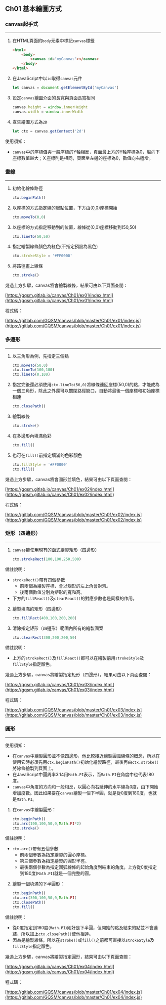 ## Ch01 基本繪圖方式

### canvas起手式
---

1. 在HTML頁面的`body`元素中標記`canvas`標籤
    ```html
    <html>
        <body>
            <canvas id="myCanvas"></canvas>
        </body>
    </html>
    ```
2. 在JavaScript中以`id`取得`canvas`元件
    ```javascript
    let canvas = document.getElementById('myCanvas')
    ```
3. 設定`canvas`繪圖介面的長寬與頁面長寬相同
    ```javascript
    canvas.height = window.innerHeight
    canvas.width = window.innerWidth
    ```
4. 宣告繪圖方式為`2D`
    ```javascript
    let ctx = canvas.getContext('2d')
    ```
>>>
使用須知：
* `canvas`中的座標值與一般座標的Y軸相反，頁面最上方的Y軸座標為0，越向下座標數值越大 ; Ｘ座標則是相同，頁面坐左邊的座標為0，數值向右遞增。
>>>

### 畫線

---

1. 初始化線條路徑
    ```javascript
    ctx.beginPath()
    ```
2. 以座標的方式指定線的起點位置，下方由(0,0)座標開始
    ```javascript
    ctx.moveTo(0,0)
    ```
3. 以座標的方式指定移動到的位置，線條從(0,0)座標移動到(50,50)
    ```javascript
    ctx.lineTo(50,50)
    ```
4. 指定繪製線條顏色為紅色(不指定預設為黑色)
    ```javascript
    ctx.strokeStyle = '#FF0000'
    ```
5. 將路徑畫上線條
    ```javascript
    ctx.stroke()
    ```
幾過上方步驟，canvas將會繪製線條，結果可由以下頁面查閱：

[https://gqsm.gitlab.io/canvas/Ch01/ex01/index.html](https://gqsm.gitlab.io/canvas/Ch01/ex01/index.html)

程式碼：

[https://gitlab.com/GQSM/canvas/blob/master/Ch01/ex01/index.js](https://gitlab.com/GQSM/canvas/blob/master/Ch01/ex01/index.js)

### 多邊形

---

1. 以三角形為例，先指定三個點
    ```javascript
    ctx.moveTo(50,0)
    ctx.lineTo(100,100)
    ctx.lineTo(0,100)
    ```
2. 指定完後還必須使用`ctx.lineTo(50,0)`將線條連回座標(50,0)的點，才能成為一個三角形，除此之外還可以關閉路徑缺口，自動將最後一個座標和初始座標相連
    ```javascript
    ctx.closePath()
    ```
3. 繪製線條
    ```javascript
    ctx.stroke()
    ```
4. 在多邊形內填滿色彩
    ```javascript
    ctx.fill()
    ```
5. 也可在`fill()`前指定填滿的色彩顏色
    ```javascript
    ctx.fillStyle = '#FF0000'
    ctx.fill()
    ```
幾過上方步驟，canvas將會圖形並填色，結果可由以下頁面查閱：

[https://gqsm.gitlab.io/canvas/Ch01/ex02/index.html](https://gqsm.gitlab.io/canvas/Ch01/ex02/index.html)

程式碼：

[https://gitlab.com/GQSM/canvas/blob/master/Ch01/ex02/index.js](https://gitlab.com/GQSM/canvas/blob/master/Ch01/ex02/index.js)

### 矩形（四邊形）

---

1. `canvas`能使用現有的函式繪製矩形（四邊形）
    ```javascript
    ctx.strokeRect(100,100,250,500)
    ```

>>>
備註說明：
* `strokeRect()`帶有四個參數
    * 前兩個為繪製座標，會以矩形的左上角會對齊。
    * 後兩個數值分別為矩形的寬和高。
* 下方的`fillReact()`及`clearReact()`的對應參數也是同樣的作用。
>>>

2. 繪製填滿的矩形（四邊形）
    ```javascript
    ctx.fillRect(400,100,200,200)
    ```
3. 清除指定矩形（四邊形）範圍內所有的繪製圖案
    ```javascript
    ctx.clearRect(300,200,200,50)
    ```

>>>
備註說明：
* 上方的`strokeRect()`及`fillReact()`都可以在繪製前用`strokeStyle`及`fillStyle`指定顏色。
>>>

幾過上方步驟，canvas將繪製指定矩形（四邊形），結果可由以下頁面查閱：

[https://gqsm.gitlab.io/canvas/Ch01/ex03/index.html](https://gqsm.gitlab.io/canvas/Ch01/ex03/index.html)

程式碼：

[https://gitlab.com/GQSM/canvas/blob/master/Ch01/ex03/index.js](https://gitlab.com/GQSM/canvas/blob/master/Ch01/ex03/index.js)

### 圓形

---

>>>
使用須知：
* 在`canvas`中繪製圓形並不像四邊形，他比較接近繪製圓弧線條的概念，所以在使用它時必須先用`ctx.beginPath()`初始化繪製路徑，最後再由`ctx.stroke()`將線條繪製到頁面上。
* 在JavaScript中圓周率3.14用`Math.PI`表示，而`Math.PI`在角度中也代表180度。
* `canvas`中角度的方向和一般相反，以圓心向右延伸的水平線為0度，由下開始增加度數。因此如果要在`canvas`繪製一個下半圓，就是從0度到180度，也就是`Math.PI`。
>>>

1. 在`canvas`中繪製圓形：
    ```javascript
    ctx.beginPath()
    ctx.arc(100,100,50,0,Math.PI*2)
    ctx.stroke()
    ```
>>>
備註說明：
* `ctx.arc()`帶有五個參數
    * 前兩個參數為指定繪製的圓心座標。
    * 第三個參數為指定繪製的圓形半徑。
    * 最後兩個參數為指定圓弧線條的起始角度到結束的角度。上方從0度指定到180度(`Math.PI`)就是一個完整的圓。
>>>
2. 繪製一個填滿的下半圓形：
    ```javascript
    ctx.beginPath()
    ctx.arc(300,100,50,0,Math.PI)
    ctx.closePath()
    ctx.fill()
    ```
>>>
備註說明：
* 從0度指定到180度(`Math.PI`)剛好是下半圓，但開始的點及結束的點並不會連結，所以加上`ctx.closePath()`使他相連。
* 因為是繪製線條，所以在`stroke()`或`fill()`之前都可直接以`strokeStyle`及`fillStyle`指定顏色。
>>>

幾過上方步驟，canvas將繪製指定圓形，結果可由以下頁面查閱：

[https://gqsm.gitlab.io/canvas/Ch01/ex04/index.html](https://gqsm.gitlab.io/canvas/Ch01/ex04/index.html)

程式碼：

[https://gitlab.com/GQSM/canvas/blob/master/Ch01/ex04/index.js](https://gitlab.com/GQSM/canvas/blob/master/Ch01/ex04/index.js) 